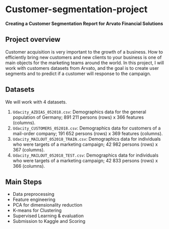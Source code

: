 # Customer-segmentation-project

**Creating a Customer Segmentation Report for Arvato Financial Solutions**

## Project overview
Customer acquisition is very important to the growth of a business. How to efficiently bring new customers and new clients to your business is one of main objects for the marketing teams around the world. In this project, I will work with customers datasets from Arvato, and the goal is to create user segments and to predict if a customer will response to the campaign.

## Datasets

We will work with 4 datasets.
1. `Udacity_AZDIAS_052018.csv`: Demographics data for the general population of Germany; 891 211 persons (rows) x 366 features (columns).
2. `Udacity_CUSTOMERS_052018.csv`: Demographics data for customers of a mail-order company; 191 652 persons (rows) x 369 features (columns).
3. `Udacity_MAILOUT_052018_TRAIN.csv`: Demographics data for individuals who were targets of a marketing campaign; 42 982 persons (rows) x 367 (columns).
4. `Udacity_MAILOUT_052018_TEST.csv`: Demographics data for individuals who were targets of a marketing campaign; 42 833 persons (rows) x 366 (columns).

## Main Steps
* Data preprocessing
* Feature engineering
* PCA for dimensionality reduction
* K-means for Clustering
* Supervised Learning & evaluation
* Submission to Kaggle and Scoring
